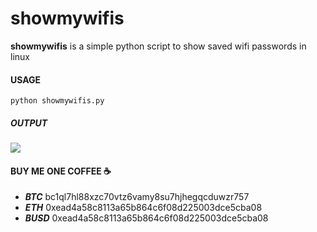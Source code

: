 # showmywifis

**showmywifis** is a simple python script to show saved wifi passwords in linux

#### USAGE

``` shell
python showmywifis.py
```
##### OUTPUT
<img src="https://i.imgur.com/cssOJjT.png">


####  BUY ME ONE COFFEE ☕ 
 - ***BTC*** bc1ql7hl88xzc70vtz6vamy8su7hjhegqcduwzr757
- ***ETH*** 0xead4a58c8113a65b864c6f08d225003dce5cba08
- ***BUSD*** 0xead4a58c8113a65b864c6f08d225003dce5cba08
